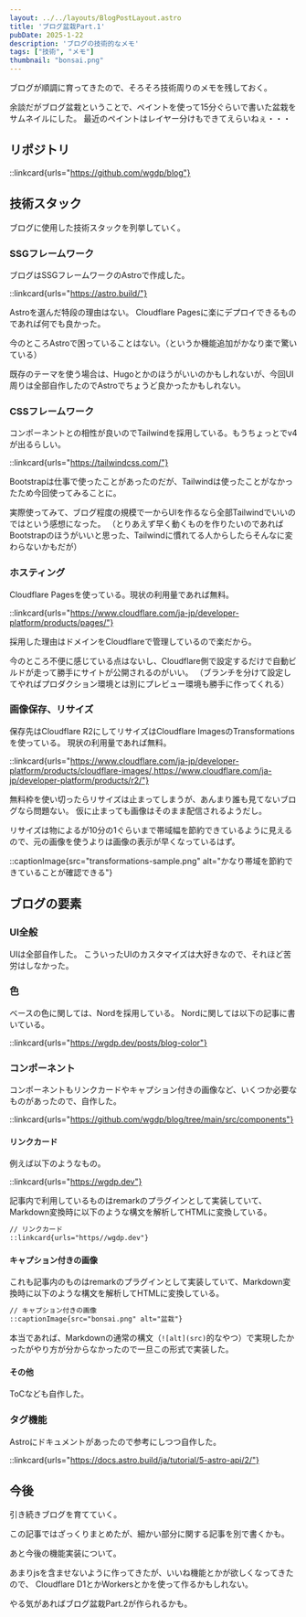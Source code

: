 ```yaml
---
layout: ../../layouts/BlogPostLayout.astro
title: 'ブログ盆栽Part.1'
pubDate: 2025-1-22
description: 'ブログの技術的なメモ'
tags: ["技術", "メモ"]
thumbnail: "bonsai.png"
---
```


ブログが順調に育ってきたので、そろそろ技術周りのメモを残しておく。

余談だがブログ盆栽ということで、ペイントを使って15分ぐらいで書いた盆栽をサムネイルにした。
最近のペイントはレイヤー分けもできてえらいねぇ・・・

## リポジトリ

::linkcard{urls="https://github.com/wgdp/blog"}

## 技術スタック

ブログに使用した技術スタックを列挙していく。

### SSGフレームワーク

ブログはSSGフレームワークのAstroで作成した。

::linkcard{urls="https://astro.build/"}

Astroを選んだ特段の理由はない。
Cloudflare Pagesに楽にデプロイできるものであれば何でも良かった。

今のところAstroで困っていることはない。（というか機能追加がかなり楽で驚いている）

既存のテーマを使う場合は、Hugoとかのほうがいいのかもしれないが、今回UI周りは全部自作したのでAstroでちょうど良かったかもしれない。

### CSSフレームワーク

コンポーネントとの相性が良いのでTailwindを採用している。もうちょっとでv4が出るらしい。

::linkcard{urls="https://tailwindcss.com/"}

Bootstrapは仕事で使ったことがあったのだが、Tailwindは使ったことがなかったため今回使ってみることに。

実際使ってみて、ブログ程度の規模で一からUIを作るなら全部Tailwindでいいのではという感想になった。
（とりあえず早く動くものを作りたいのであればBootstrapのほうがいいと思った、Tailwindに慣れてる人からしたらそんなに変わらないかもだが）

### ホスティング

Cloudflare Pagesを使っている。現状の利用量であれば無料。

::linkcard{urls="https://www.cloudflare.com/ja-jp/developer-platform/products/pages/"}

採用した理由はドメインをCloudflareで管理しているので楽だから。

今のところ不便に感じている点はないし、Cloudflare側で設定するだけで自動ビルドが走って勝手にサイトが公開されるのがいい。
（ブランチを分けて設定してやればプロダクション環境とは別にプレビュー環境も勝手に作ってくれる）

### 画像保存、リサイズ

保存先はCloudflare R2にしてリサイズはCloudflare ImagesのTransformationsを使っている。
現状の利用量であれば無料。

::linkcard{urls="https://www.cloudflare.com/ja-jp/developer-platform/products/cloudflare-images/,https://www.cloudflare.com/ja-jp/developer-platform/products/r2/"}

無料枠を使い切ったらリサイズは止まってしまうが、あんまり誰も見てないブログなら問題ない。
仮に止まっても画像はそのまま配信されるようだし。

リサイズは物によるが10分の1ぐらいまで帯域幅を節約できているように見えるので、元の画像を使うよりは画像の表示が早くなっているはず。

::captionImage{src="transformations-sample.png" alt="かなり帯域を節約できていることが確認できる"}

## ブログの要素

### UI全般

UIは全部自作した。
こういったUIのカスタマイズは大好きなので、それほど苦労はしなかった。

### 色

ベースの色に関しては、Nordを採用している。
Nordに関しては以下の記事に書いている。

::linkcard{urls="https://wgdp.dev/posts/blog-color"}

### コンポーネント

コンポーネントもリンクカードやキャプション付きの画像など、いくつか必要なものがあったので、自作した。

::linkcard{urls="https://github.com/wgdp/blog/tree/main/src/components"}

#### リンクカード

例えば以下のようなもの。

::linkcard{urls="https://wgdp.dev"}

記事内で利用しているものはremarkのプラグインとして実装していて、Markdown変換時に以下のような構文を解析してHTMLに変換している。

```markdown
// リンクカード
::linkcard{urls="https//wgdp.dev"}
```

#### キャプション付きの画像

これも記事内のものはremarkのプラグインとして実装していて、Markdown変換時に以下のような構文を解析してHTMLに変換している。

```markdown
// キャプション付きの画像
::captionImage{src="bonsai.png" alt="盆栽"}
```

本当であれば、Markdownの通常の構文（`![alt](src)`的なやつ）で実現したかったがやり方が分からなかったので一旦この形式で実装した。

#### その他

ToCなども自作した。

### タグ機能

Astroにドキュメントがあったので参考にしつつ自作した。

::linkcard{urls="https://docs.astro.build/ja/tutorial/5-astro-api/2/"}

## 今後

引き続きブログを育てていく。

この記事ではざっくりまとめたが、細かい部分に関する記事を別で書くかも。

あと今後の機能実装について。

あまりjsを含ませないように作ってきたが、いいね機能とかが欲しくなってきたので、
Cloudflare D1とかWorkersとかを使って作るかもしれない。

やる気があればブログ盆栽Part.2が作られるかも。
